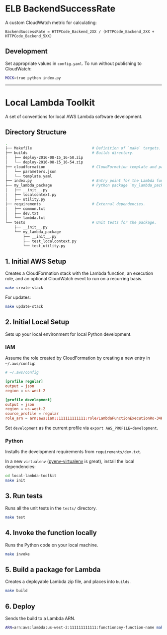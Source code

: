 # ELB BackendSuccessRate

A custom CloudWatch metric for calculating:

```
BackendSuccessRate = HTTPCode_Backend_2XX / (HTTPCode_Backend_2XX + HTTPCode_Backend_5XX)
```

## Development

Set appropriate values in `config.yaml`. To run without publishing to CloudWatch:

```bash
MOCK=true python index.py
```

---

# Local Lambda Toolkit
A set of conventions for local AWS Lambda software development.

## Directory Structure

```bash
.
├── Makefile                           # Definition of `make` targets.
├── builds                             # Builds directory.
│   ├── deploy-2016-08-15_16-50.zip
│   └── deploy-2016-08-15_16-54.zip
├── cloudformation                     # CloudFormation template and parameters.
│   └── parameters.json
│   └── template.yaml
├── index.py                           # Entry point for the Lambda function.
├── my_lambda_package                  # Python package `my_lambda_package`.
│   ├── __init__.py
│   ├── localcontext.py
│   ├── utility.py
├── requirements                       # External dependencies.
│   ├── common.txt
│   ├── dev.txt
│   └── lambda.txt
└── tests                              # Unit tests for the package.
    ├── __init__.py
    └── my_lambda_package
        ├── __init__.py
        ├── test_localcontext.py
        └── test_utility.py
```

## 1. Initial AWS Setup

Creates a CloudFormation stack with the Lambda function, an execution role, and an optional CloudWatch event to run on a recurring basis.

```bash
make create-stack
```

For updates:

```bash
make update-stack
```


## 2. Initial Local Setup

Sets up your local environment for local Python development.

### IAM
Assume the role created by CloudFormation by creating a new entry in `~/.aws/config`:

```conf
# ~/.aws/config

[profile regular]
output = json
region = us-west-2

[profile development]
output = json
region = us-west-2
source_profile = regular
role_arn = arn:aws:iam::111111111111:role/LambdaFunctionExecutionRo-34K8PIBFMONR
```

Set `development` as the current profile via `export AWS_PROFILE=development`.

### Python

Installs the development requirements from `requirements/dev.txt`.

In a new `virtualenv` ([pyenv-virtualenv](https://github.com/yyuu/pyenv-virtualenv) is great), install the local dependencies:

```bash
cd local-lambda-toolkit
make init
```

## 3. Run tests

Runs all the unit tests in the `tests/` directory.

```bash
make test
```

## 4. Invoke the function locally

Runs the Python code on your local machine.

```bash
make invoke
```

## 5. Build a package for Lambda

Creates a deployable Lambda zip file, and places into `builds`.

```bash
make build
```

## 6. Deploy

Sends the build to a Lambda ARN.

```bash
ARN=arn:aws:lambda:us-west-2:111111111111:function:my-function-name make deploy
```
